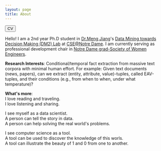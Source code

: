 ```yaml
---
layout: page
title: About
---
```


<form method="get" action="./source/cv_xueying.pdf">
   <button type="submit">CV</button>
</form>

Hello! I am a 2nd year Ph.D student in <a rel="mjiang" href="http://www.meng-jiang.com/">Dr.Meng Jiang</a>'s <a rel="dm2" href="http://www.meng-jiang.com/lab.html">Data Mining towards Decision Making (DM2) Lab</a> at <a rel="ndcse" href="http://cse.nd.edu/">CSE@Notre Dame</a>. I am currently serving as professional development chair in <a rel="ndswe" href="https://engineering.nd.edu/student-organizations/swe/gradswe">Notre Dame grad-Society of Women Engineers</a>. 

<strong>Research Interests</strong>: 
Conditional/temporal fact extraction from massive text corpora with minimal human effort. For example: Given text documents (news, papers), can we extract (entity, attribute, value)-tuples, called EAV-tuples, and their conditions (e.g., from when to when, under what temperature)? 

<strong>What's more</strong>:  
I love reading and traveling.  
I love listening and sharing.  

I see myself as a data scientist.  
A person can tell the story in data.  
A person can help solving the real world's problems. 

I see computer science as a tool.  
A tool can be used to discover the knowledge of this worls.  
A tool can illustrate the beauty of 1 and 0 from one to another. 
